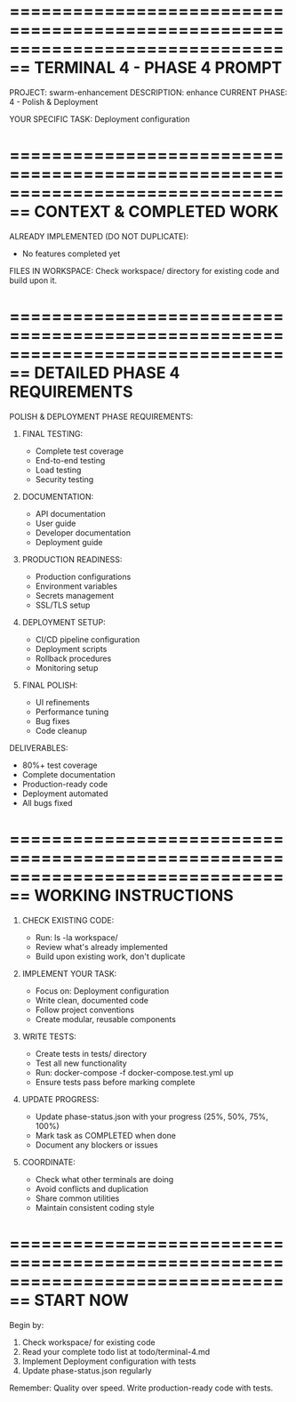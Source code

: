 
================================================================================
TERMINAL 4 - PHASE 4 PROMPT
================================================================================

PROJECT: swarm-enhancement
DESCRIPTION: enhance
CURRENT PHASE: 4 - Polish & Deployment

YOUR SPECIFIC TASK: Deployment configuration

================================================================================
CONTEXT & COMPLETED WORK
================================================================================

ALREADY IMPLEMENTED (DO NOT DUPLICATE):
- No features completed yet

FILES IN WORKSPACE:
Check workspace/ directory for existing code and build upon it.

================================================================================
DETAILED PHASE 4 REQUIREMENTS
================================================================================

POLISH & DEPLOYMENT PHASE REQUIREMENTS:

1. FINAL TESTING:
   - Complete test coverage
   - End-to-end testing
   - Load testing
   - Security testing

2. DOCUMENTATION:
   - API documentation
   - User guide
   - Developer documentation
   - Deployment guide

3. PRODUCTION READINESS:
   - Production configurations
   - Environment variables
   - Secrets management
   - SSL/TLS setup

4. DEPLOYMENT SETUP:
   - CI/CD pipeline configuration
   - Deployment scripts
   - Rollback procedures
   - Monitoring setup

5. FINAL POLISH:
   - UI refinements
   - Performance tuning
   - Bug fixes
   - Code cleanup

DELIVERABLES:
- 80%+ test coverage
- Complete documentation
- Production-ready code
- Deployment automated
- All bugs fixed

================================================================================
WORKING INSTRUCTIONS
================================================================================

1. CHECK EXISTING CODE:
   - Run: ls -la workspace/
   - Review what's already implemented
   - Build upon existing work, don't duplicate

2. IMPLEMENT YOUR TASK:
   - Focus on: Deployment configuration
   - Write clean, documented code
   - Follow project conventions
   - Create modular, reusable components

3. WRITE TESTS:
   - Create tests in tests/ directory
   - Test all new functionality
   - Run: docker-compose -f docker-compose.test.yml up
   - Ensure tests pass before marking complete

4. UPDATE PROGRESS:
   - Update phase-status.json with your progress (25%, 50%, 75%, 100%)
   - Mark task as COMPLETED when done
   - Document any blockers or issues

5. COORDINATE:
   - Check what other terminals are doing
   - Avoid conflicts and duplication
   - Share common utilities
   - Maintain consistent coding style

================================================================================
START NOW
================================================================================

Begin by:
1. Check workspace/ for existing code
2. Read your complete todo list at todo/terminal-4.md
3. Implement Deployment configuration with tests
4. Update phase-status.json regularly

Remember: Quality over speed. Write production-ready code with tests.
